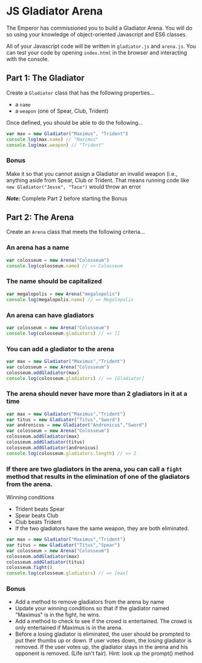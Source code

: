 # JS Gladiator Arena

The Emperor has commissioned you to build a Gladiator Arena. You will do so using your knowledge of object-oriented Javascript and ES6 classes.

All of your Javascript code will be written in `gladiator.js` and `arena.js`. You can test your code by opening `index.html` in the browser and interacting with the console.

## Part 1: The Gladiator

Create a `Gladiator` class that has the following properties...
- a `name`
- a `weapon` (one of Spear, Club, Trident)

Once defined, you should be able to do the following...

```js
var max = new Gladiator("Maximus", "Trident")
console.log(max.name) // "Maximus"
console.log(max.weapon) // "Trident"
```

### Bonus

Make it so that you cannot assign a Gladiator an invalid weapon (i.e., anything aside from Spear, Club or Trident. That means running code like `new Gladiator("Jesse", "Taco")` would throw an error

**_Note:_** Complete Part 2 before starting the Bonus

## Part 2: The Arena

Create an `Arena` class that meets the following criteria...

### An arena has a name

```js
var colosseum = new Arena("Colosseum")
console.log(colosseum.name) // => Colosseum
```
### The name should be capitalized

```js
var megalopolis = new Arena("megalopolis")
console.log(megalopolis.name) // => Megalopolis
```

### An arena can have gladiators

```js
var colosseum = new Arena("Colosseum")
console.log(colosseum.gladiators) // => []
```

### You can add a gladiator to the arena

```js
var max = new Gladiator("Maximus","Trident")
var colosseum = new Arena("Colosseum")
colosseum.addGladiator(max)
console.log(colosseum.gladiators) // => [Gladiator]
```

### The arena should never have more than 2 gladiators in it at a time

```js
var max = new Gladiator("Maximus","Trident")
var titus = new Gladiator("Titus","Sword")
var andronicus = new Gladiator("Andronicus","Sword")
var colosseum = new Arena("Colosseum")
colosseum.addGladiator(max)
colosseum.addGladiator(titus)
colosseum.addGladiator(andronicus)
console.log(colosseum.gladiators.length) // => 2
```

### If there are two gladiators in the arena, you can call a `fight` method that results in the elimination of one of the gladiators from the arena.

Winning conditions
- Trident beats Spear
- Spear beats Club
- Club beats Trident
- If the two gladiators have the same weapon, they are both eliminated.

```js
var max = new Gladiator("Maximus","Trident")
var titus = new Gladiator("Titus","Spear")
var colosseum = new Arena("Colosseum")
colosseum.addGladiator(max)
colosseum.addGladiator(titus)
colosseum.fight()
console.log(colosseum.gladiators) // => [max]
```

### Bonus

* Add a method to remove gladiators from the arena by name
* Update your winning conditions so that if the gladiator named "Maximus" is in the fight, he wins.
* Add a method to check to see if the crowd is entertained. The crowd is only entertained if Maximus is in the arena.
* Before a losing gladiator is eliminated, the user should be prompted to put their thumbs up or down. If user votes down, the losing gladiator is removed. If the user votes up, the gladiator stays in the arena and his opponent is removed. (Life isn't fair). Hint: look up the prompt() method
